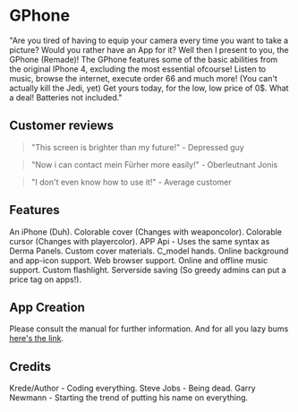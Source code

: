 # GPhone
"Are you tired of having to equip your camera every time you want to take a picture?
Would you rather have an App for it?
Well then I present to you, the GPhone (Remade)!
The GPhone features some of the basic abilities from the original IPhone 4, excluding the most essential ofcourse!
Listen to music, browse the internet, execute order 66 and much more! (You can't actually kill the Jedi, yet)
Get yours today, for the low, low price of 0$. What a deal!
Batteries not included."

## Customer reviews
>"This screen is brighter than my future!" - Depressed guy

>"Now i can contact mein Fürher more easily!" - Oberleutnant Jonis

>"I don't even know how to use it!" - Average customer



## Features
An iPhone (Duh).
Colorable cover (Changes with weaponcolor).
Colorable cursor (Changes with playercolor).
APP Api - Uses the same syntax as Derma Panels.
Custom cover materials.
C_model hands.
Online background and app-icon support.
Web browser support.
Online and offline music support.
Custom flashlight.
Serverside saving (So greedy admins can put a price tag on apps!).



## App Creation
Please consult the manual for further information.
And for all you lazy bums [here's the link]().



## Credits
Krede/Author - Coding everything.
Steve Jobs - Being dead.
Garry Newmann - Starting the trend of putting his name on everything.
